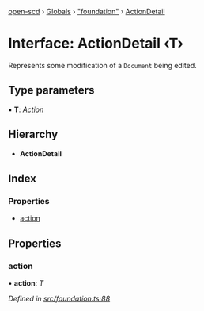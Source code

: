 [open-scd](../README.md) › [Globals](../globals.md) › ["foundation"](../modules/_foundation_.md) › [ActionDetail](_foundation_.actiondetail.md)

# Interface: ActionDetail ‹**T**›

Represents some modification of a `Document` being edited.

## Type parameters

▪ **T**: *[Action](../modules/_foundation_.md#action)*

## Hierarchy

* **ActionDetail**

## Index

### Properties

* [action](_foundation_.actiondetail.md#action)

## Properties

###  action

• **action**: *T*

*Defined in [src/foundation.ts:88](https://github.com/openscd/open-scd/blob/f0117a7/src/foundation.ts#L88)*
